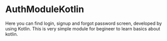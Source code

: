 # AuthModuleKotlin

Here you can find login, signup and forgot password screen, developed by using Kotlin. This is very simple module for begineer to learn basics about kotlin.